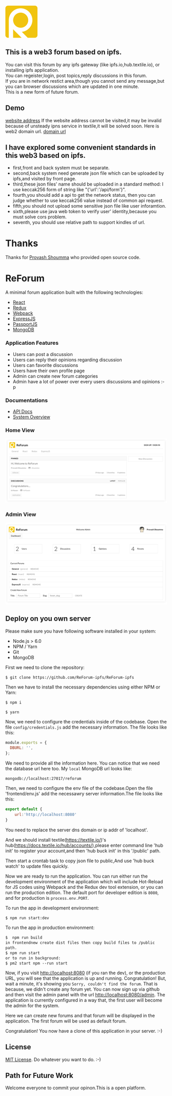 

![logo](./docs/design_assets/logo.png)


## This is a web3 forum based on ipfs.
You can visit this forum by any ipfs gateway (like ipfs.io,hub.textile.io), or installing ipfs application.  
You can regeister,login, post topics,reply discussions in this forum.   
If you are in network restict area,though you cannot send any message,but you can browser discussions which are updated in one minute.  
This is a new form of future forum.  

## Demo
 [website address](https://hub.textile.io/ipns/bafzbeib2jvsythibag52rncf56qflqye6iekponbt3u7txcbv2oz45sy5e/index.html)
 If the website address cannot be visited,it may be invalid because of unsteady ipns service in textile,it will be solved soon.
 Here is web2 domain url.
 [domain url](https://bbs.reforumipfs.online/)
## I have explored some convenient standards in this web3 based on ipfs.
* first,front and back system must be separate.  
* second,back system need generate json file which can be uploaded by ipfs,and visited by front page.  
* third,these json files' name should be uploaded in a standard method: I use keccak256 form of string like "{'url':'/api/form'}".  
* fourth,you should add a api to get the network status, then you can judge whether to use keccak256 value instead of common api request.  
* fifth,you should not upload some sensitive json file like user inforamtion.  
* sixth,please use java web token to verify user' identity,because you must solve cors problem.
* seventh, you should use relative path to support kindles of url.
  

# Thanks
Thanks for [Provash Shoumma](https://twitter.com/proshoumma) who provided open source code.

# ReForum
A minimal forum application built with the following technologies:
* [React](https://facebook.github.io/react/)
* [Redux](http://redux.js.org/)
* [Webpack](https://webpack.js.org/)
* [ExpressJS](https://expressjs.com/)
* [PassportJS](http://passportjs.org/)
* [MongoDB](https://www.mongodb.com/)

### Application Features
* Users can post a discussion
* Users can reply their opinions regarding discussion
* Users can favorite discussions
* Users have their own profile page
* Admin can create new forum categories
* Admin have a lot of power over every users discussions and opinions :-p

### Documentations
* [API Docs](https://github.com/shoumma/ReForum/blob/master/docs/api.md)
* [System Overview](https://github.com/shoumma/ReForum/blob/master/docs/system_overview.md)

### Home View
![home view](./docs/design_assets/home_view.jpg)

### Admin View
![admin view](./docs/design_assets/admin_view.jpg)

## Deploy on you own server

Please make sure you have following software installed in your system:
* Node.js > 6.0
* NPM / Yarn
* Git
* MongoDB

First we need to clone the repository:
```
$ git clone https://github.com/ReForum-ipfs/ReForum-ipfs
```

Then we have to install the necessary dependencies using either NPM or Yarn:
```
$ npm i
```
```
$ yarn
```

Now, we need to configure the credentials inside of the codebase. Open the file `config/credentials.js` add the necessary information. The file looks like this:
```js
module.exports = {
  DBURL: '',
};
```
We need to provide all the information here. You can notice that we need the database url here too. My `local` MongoDB url looks like:
```
mongodb://localhost:27017/reforum
```
Then, we need to configure the env file of the codebase.Open the file 'frontend/env.js' add the necessawry server information.The file looks like this:
```js
export default {
    url:'http://localhost:8080'    
}
```
You need to replace the server dns domain or ip addr of 'localhost'.

And we should install textile(https://textile.io/)'s hub(https://docs.textile.io/hub/accounts/),please enter command line 'hub init' to register your account,and then 'hub buck init' in this '/public' path.

Then start a crontab task to copy json file to public,And use 'hub buck watch' to update files quickly.

Now we are ready to run the application. You can run either run the development environment of the application which will include Hot-Reload for JS codes using Webpack and the Redux dev tool extension, or you can run the production edition. The default port for developer edition is `8080`, and for production is `process.env.PORT`.

To run the app in development environment:
```
$ npm run start:dev
```

To run the app in production environment:
```
$  npm run build
in frontendnew create dist files then copy build files to /public path.
$ npm run start 
or to run in background:
$ pm2 start npm --run start 
```

Now, if you visit [http://localhost:8080](http://localhost:8080) (if you ran the dev), or the production URL, you will see that the application is up and running. Congratulation! But, wait a minute, it's showing you `Sorry, couldn't find the forum`. That is because, we didn't create any forum yet. You can now sign up via github and then visit the admin panel with the url [http://localhost:8080/admin](http://localhost:8080/admin). The application is currently configured in a way that, the first user will become the admin for the system.

Here we can create new forums and that forum will be displayed in the application. The first forum will be used as default forum.

Congratulation! You now have a clone of this application in your server. :-)


## License
[MIT License](https://github.com/shoumma/Mister-Poster/blob/master/LICENSE). Do whatever you want to do. :-)


## Path for Future Work
Welcome everyone to commit your opinon.This is a open platform.
